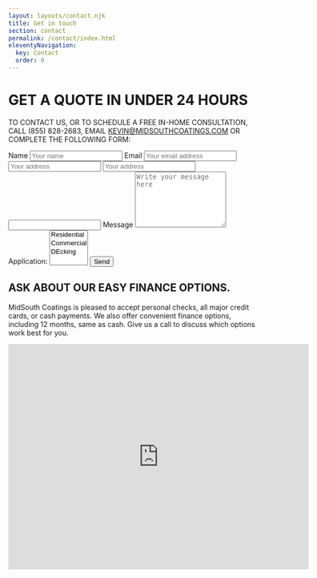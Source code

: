 ```yaml
---
layout: layouts/contact.njk
title: Get in touch
section: contact
permalink: /contact/index.html
eleventyNavigation:
  key: Contact
  order: 9
---
```


# GET A QUOTE IN UNDER 24 HOURS 

TO CONTACT US, OR TO SCHEDULE A FREE IN-HOME CONSULTATION, CALL (855) 828-2683, EMAIL KEVIN@MIDSOUTHCOATINGS.COM OR COMPLETE THE FOLLOWING FORM:


<form name="contact" method="POST" netlify>
  <label for="name">Name</label>
  <input type="text" name="name" id="name" autocomplete="name" placeholder="Your name" title="Please enter your name" required>
  <label for="email">Email</label>
  <input type="email" name="email" id="email" autocomplete="email" placeholder="Your email address" title="The domain portion of the email address is invalid (the portion after the @)." pattern="^([^\x00-\x20\x22\x28\x29\x2c\x2e\x3a-\x3c\x3e\x40\x5b-\x5d\x7f-\xff]+|\x22([^\x0d\x22\x5c\x80-\xff]|\x5c[\x00-\x7f])*\x22)(\x2e([^\x00-\x20\x22\x28\x29\x2c\x2e\x3a-\x3c\x3e\x40\x5b-\x5d\x7f-\xff]+|\x22([^\x0d\x22\x5c\x80-\xff]|\x5c[\x00-\x7f])*\x22))*\x40([^\x00-\x20\x22\x28\x29\x2c\x2e\x3a-\x3c\x3e\x40\x5b-\x5d\x7f-\xff]+|\x5b([^\x0d\x5b-\x5d\x80-\xff]|\x5c[\x00-\x7f])*\x5d)(\x2e([^\x00-\x20\x22\x28\x29\x2c\x2e\x3a-\x3c\x3e\x40\x5b-\x5d\x7f-\xff]+|\x5b([^\x0d\x5b-\x5d\x80-\xff]|\x5c[\x00-\x7f])*\x5d))*(\.\w{2,})+$" required>
  <input type="text" name="address" id="address" autocomplete="address" placeholder="Your address" title="Please enter your address" required>
  <input type="text" name="address" id="address" autocomplete="address" placeholder="Your address" title="Please enter your address" required>
  <input type="phone" name="phone" id="phone" autocomplete="hpne" placeholder="" title="Please enter your phone number" required>
  <label for="message">Message</label>
  <textarea name="message" id="message" placeholder="Write your message here" rows="7" required></textarea>
  <label>Application: <select name="application[]" multiple>
      <option value="residential">Residential</option>
      <option value="commercial">Commercial</option>
      <option value="decking">DEcking</option>
    </select></label>
  <button type="submit" name="submit">Send</button>
</form>

## ASK ABOUT OUR EASY FINANCE OPTIONS.

MidSouth Coatings is pleased to accept personal checks, all major credit cards, or cash payments. We also offer convenient finance options, including 12 months, same as cash. Give us a call to discuss which options work best for you.

<iframe src="https://www.google.com/maps/embed?pb=!1m18!1m12!1m3!1d3455.2218015623844!2d-90.18875038488588!3d30.00178698189777!2m3!1f0!2f0!3f0!3m2!1i1024!2i768!4f13.1!3m3!1m2!1s0x8620b05f5b97cd3d%3A0x23364c4e2435db46!2s4636%20Sanford%20St%2C%20Metairie%2C%20LA%2070006!5e0!3m2!1sen!2sus!4v1587922959260!5m2!1sen!2sus" width="600" height="450" frameborder="0" style="border:0;" allowfullscreen="" aria-hidden="false" tabindex="0"></iframe>
